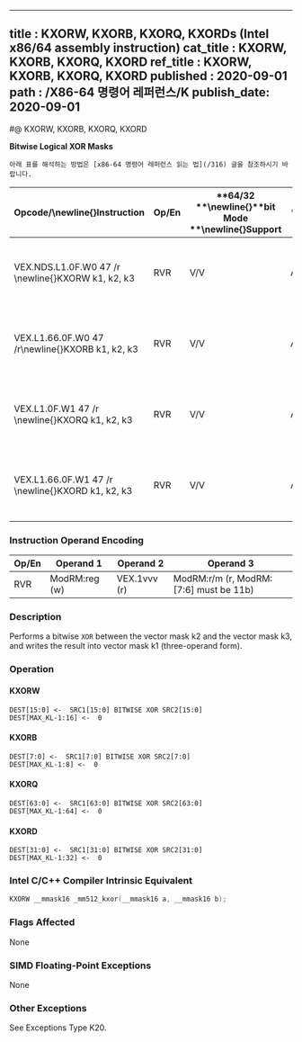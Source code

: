 ----------------------------
title : KXORW, KXORB, KXORQ, KXORDs (Intel x86/64 assembly instruction)
cat_title : KXORW, KXORB, KXORQ, KXORD
ref_title : KXORW, KXORB, KXORQ, KXORD
published : 2020-09-01
path : /X86-64 명령어 레퍼런스/K
publish_date: 2020-09-01
----------------------------


#@ KXORW, KXORB, KXORQ, KXORD

**Bitwise Logical XOR Masks**

```lec-info
아래 표를 해석하는 방법은 [x86-64 명령어 레퍼런스 읽는 법](/316) 글을 참조하시기 바랍니다.
```

|**Opcode/**\newline{}**Instruction**|**Op/En**|**64/32 **\newline{}**bit Mode **\newline{}**Support**|**CPUID **\newline{}**Feature **\newline{}**Flag**|**Description**|
|------------------------------------|---------|------------------------------------------------------|--------------------------------------------------|---------------|
|VEX.NDS.L1.0F.W0 47 /r \newline{}KXORW k1, k2, k3|RVR|V/V|AVX512F|Bitwise XOR 16 bits masks k2 and k3 and place result in k1.|
|VEX.L1.66.0F.W0 47 /r\newline{}KXORB k1, k2, k3|RVR|V/V|AVX512DQ|Bitwise XOR 8 bits masks k2 and k3 and place result in k1.|
|VEX.L1.0F.W1 47 /r \newline{}KXORQ k1, k2, k3|RVR|V/V|AVX512BW|Bitwise XOR 64 bits masks k2 and k3 and place result in k1.|
|VEX.L1.66.0F.W1 47 /r \newline{}KXORD k1, k2, k3|RVR|V/V|AVX512BW|Bitwise XOR 32 bits masks k2 and k3 and place result in k1.|
### Instruction Operand Encoding


|Op/En|Operand 1|Operand 2|Operand 3|
|-----|---------|---------|---------|
|RVR|ModRM:reg (w)|VEX.1vvv (r)|ModRM:r/m (r, ModRM:[7:6] must be 11b)|
### Description


Performs a bitwise `XOR` between the vector mask k2 and the vector mask k3, and writes the result into vector mask k1 (three-operand form).


### Operation
#### KXORW
```info-verb
DEST[15:0] <-  SRC1[15:0] BITWISE XOR SRC2[15:0]
DEST[MAX_KL-1:16] <-  0
```
#### KXORB
```info-verb
DEST[7:0] <-  SRC1[7:0] BITWISE XOR SRC2[7:0]
DEST[MAX_KL-1:8] <-  0
```
#### KXORQ
```info-verb
DEST[63:0] <-  SRC1[63:0] BITWISE XOR SRC2[63:0]
DEST[MAX_KL-1:64] <-  0
```
#### KXORD
```info-verb
DEST[31:0] <-  SRC1[31:0] BITWISE XOR SRC2[31:0]
DEST[MAX_KL-1:32] <-  0
```

### Intel C/C++ Compiler Intrinsic Equivalent

```cpp
KXORW __mmask16 _mm512_kxor(__mmask16 a, __mmask16 b);
```
### Flags Affected


None

### SIMD Floating-Point Exceptions


None

### Other Exceptions


See Exceptions Type K20.

